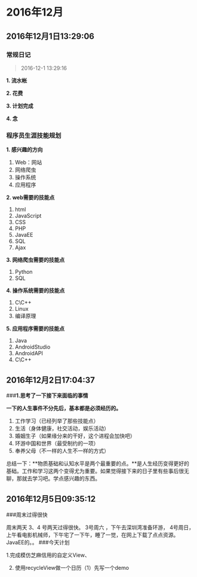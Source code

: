 # 2016年12月

## 2016年12月1日13:29:06

### 常规日记

> 2016-12-1 13:29:16

**1. 流水帐**

**2. 花费**

**3. 计划完成**

**4. 念**

### 程序员生涯技能规划

**1. 感兴趣的方向**

  1. Web：网站
  2. 网络爬虫
  3. 操作系统
  4. 应用程序

**2. web需要的技能点**

1. html 
2. JavaScript
3. CSS
4. PHP
5. JavaEE
6. SQL
8. Ajax

**3. 网络爬虫需要的技能点**
  
1. Python
2. SQL

**4. 操作系统需要的技能点**

1. C\C++
2. Linux
3. 编译原理
  
**5. 应用程序需要的技能点**
  
1. Java
2. AndroidStudio
3. AndroidAPI
4. C\C++
  
## 2016年12月2日17:04:37

###**1.思考了一下接下来面临的事情**

**一下的人生事件不分先后，基本都是必须经历的。**

1. 工作学习（已经列举了那些技能点）
2. 生活（身体健康，社交活动，娱乐活动）
3. 婚姻生子（如果缘分来的干好，这个进程会加快吧）
4. 环游中国和世界（最受制约的一项）
5. 奉养父母（不一样的人生不一样的方式）

总结一下：**物质基础和认知水平是两个最重要的点。**是人生经历变得更好的基础。工作和学习这两个变得尤为重要。如果觉得接下来的日子里有些事后很无聊，那就去学习吧。学点感兴趣的东西。

## 2016年12月5日09:35:12

###周末过得很快

周末两天 3、4 号两天过得很快。
3号周六 ，下午去深圳湾准备环游，
4号周日，上午看电影机械师，下午宅了一下午，睡了一觉，在网上下载了点点资源。JavaEE的。。
###今天计划

1.完成模仿芝麻信用的自定义View、

2. 使用recycleView做一个日历（1）先写一个demo


